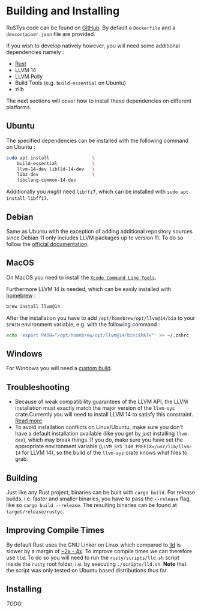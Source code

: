 # Building and Installing

RuSTys code can be found on [GitHub](https://github.com/PLC-lang/rusty).
By default a `Dockerfile` and a `devcontainer.json` file are provided.

If you wish to develop natively however, you will need some additional dependencies namely :

- [Rust](https://www.rust-lang.org/tools/install)
- LLVM 14
- LLVM Polly
- Build Tools (e.g. `build-essential` on Ubuntu)
- zlib

The next sections will cover how to install these dependencies on different platforms.

## Ubuntu

The specified dependencies can be installed with the following command on Ubuntu :

```bash
sudo apt install                \
    build-essential             \
    llvm-14-dev liblld-14-dev   \
    libz-dev                    \
    libclang-common-14-dev 
```
Additionally you _might_ need `libffi7`, which can be installed with `sudo apt install libffi7`.

## Debian

Same as Ubuntu with the exception of adding additional repository sources since Debian 11 only includes LLVM packages up to version 11.
To do so follow the [official documentation](https://apt.llvm.org/).

## MacOS

On MacOS you need to install the [`Xcode Command Line Tools`](https://developer.apple.com/downloads/).

Furthermore LLVM 14 is needed, which can be easily installed with [homebrew](https://brew.sh) :

```bash
brew install llvm@14
````

After the installation you have to add `/opt/homebrew/opt/llvm@14/bin` to your `$PATH` environment variable, e.g. with the following command :

```bash
echo 'export PATH="/opt/homebrew/opt/llvm@14/bin:$PATH"' >> ~/.zshrc
```

## Windows

For Windows you will need a [custom build](https://github.com/plc-lang/llvm-package-windows/releases/tag/v14.0.6).

## Troubleshooting

- Because of weak compatibility guarantees of the LLVM API, the LLVM installation must exactly match the
major version of the `llvm-sys` crate.Currently you will need to install LLVM 14 to satisfy this constraint.
[Read more](https://crates.io/crates/llvm-sys)
- To avoid installation conflicts on Linux/Ubuntu, make sure you don't have a default installation available
(like you get by just installing `llvm-dev`), which may break things. If you do, make sure you have set
the appropriate environment variable (`LLVM_SYS_140_PREFIX=/usr/lib/llvm-14` for LLVM 14), so
the build of the `llvm-sys` crate knows what files to grab.

## Building

Just like any Rust project, binaries can be built with `cargo build`.
For release builds, i.e. faster and smaller binaries, you have to pass the `--release` flag, like so `cargo build --release`.
The resulting binaries can be found at `target/release/rustyc`.

## Improving Compile Times

By default Rust uses the GNU Linker on Linux which compared to [lld](https://lld.llvm.org/) is slower by a margin of [~2x - 4x](https://llvm.org/devmtg/2016-10/slides/Ueyama-lld.pdf).
To improve compile times we can therefore use `lld`.
To do so you will need to run the `rusty/scripts/lld.sh` script inside the `rusty` root folder, i.e. by executing `./scripts/lld.sh`.
**Note** that the script was only tested on Ubuntu based distributions thus far.

## Installing

_TODO_
